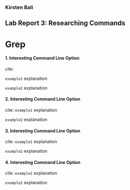 ### Kirsten Bali

## Lab Report 3: Researching Commands

# Grep

#### 1. Interesting Command Line Option
cite:

  `example1`
  explanation
  
  `example2`
  explanation
  
  
#### 2. Interesting Command Line Option
cite:
  `example1`
  explanation
  
  `example2`
  explanation

#### 3. Interesting Command Line Option
cite:
  `example1`
  explanation
  
  `example2`
  explanation

#### 4. Interesting Command Line Option
cite:
  `example1`
  explanation
  
  `example2`
  explanation
